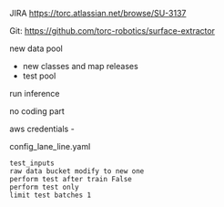 
JIRA https://torc.atlassian.net/browse/SU-3137

Git: https://github.com/torc-robotics/surface-extractor



new data pool 
- new classes and map releases
- test pool 

run inference 

no coding part 

aws credentials - 

config_lane_line.yaml
```
test_inputs 
raw data bucket modify to new one
perform test after train False
perform test only
limit test batches 1


```

